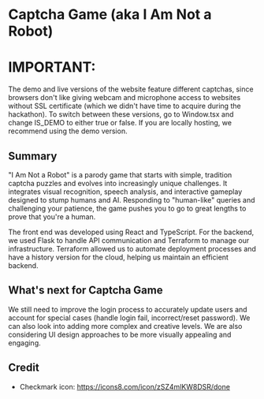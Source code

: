 # Captcha Game (aka I Am Not a Robot)

# IMPORTANT:
The demo and live versions of the website feature different captchas, since browsers don't like giving webcam and microphone access to websites without SSL certificate (which we didn't have time to acquire during the hackathon). To switch between these versions, go to Window.tsx and change IS_DEMO to either true or false. If you are locally hosting, we recommend using the demo version.

## Summary
"I Am Not a Robot" is a parody game that starts with simple, tradition captcha puzzles and evolves into increasingly unique challenges. It integrates visual recognition, speech analysis, and interactive gameplay designed to stump humans and AI. Responding to "human-like" queries and challenging your patience, the game pushes you to go to great lengths to prove that you're a human.

The front end was developed using React and TypeScript. For the backend, we used Flask to handle API communication and Terraform to manage our infrastructure. Terraform allowed us to automate deployment processes and have a history version for the cloud, helping us maintain an efficient backend.

## What's next for Captcha Game

We still need to improve the login process to accurately update users and account for special cases (handle login fail, incorrect/reset password). We can also look into adding more complex and creative levels. We are also considering UI design approaches to be more visually appealing and engaging.

## Credit
 - Checkmark icon: https://icons8.com/icon/zSZ4mlKW8DSR/done
